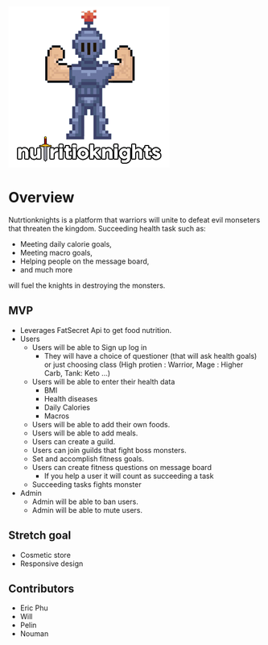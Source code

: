 

![](img/logobetter.png)

# Overview

Nutrtionknights is a platform that warriors will unite to defeat evil monseters that threaten the kingdom.
Succeeding health task such as: 
- Meeting daily calorie goals, 
- Meeting macro goals,
- Helping people on the message board,
- and much more

will fuel the knights in destroying the monsters.

## MVP

- Leverages FatSecret Api to get food nutrition.
- Users
  - Users will be able to Sign up log in
    - They will have a choice of questioner (that will ask health goals) or just choosing class (High protien : Warrior, Mage : Higher Carb, Tank: Keto ...)
  - Users will be able to enter their health data
    - BMI
    - Health diseases
    - Daily Calories
    - Macros
  - Users will be able to add their own foods.
  - Users will be able to add meals.
  - Users can create a guild.
  - Users can join guilds that fight boss monsters.
  - Set and accomplish fitness goals.
  - Users can create fitness questions on message board
    - If you help a user it will count as succeeding a task
  - Succeeding tasks fights monster
- Admin
  - Admin will be able to ban users.
  - Admin will be able to mute users.
## Stretch goal
- Cosmetic store
- Responsive design

## Contributors
- Eric Phu
- Will
- Pelin
- Nouman

